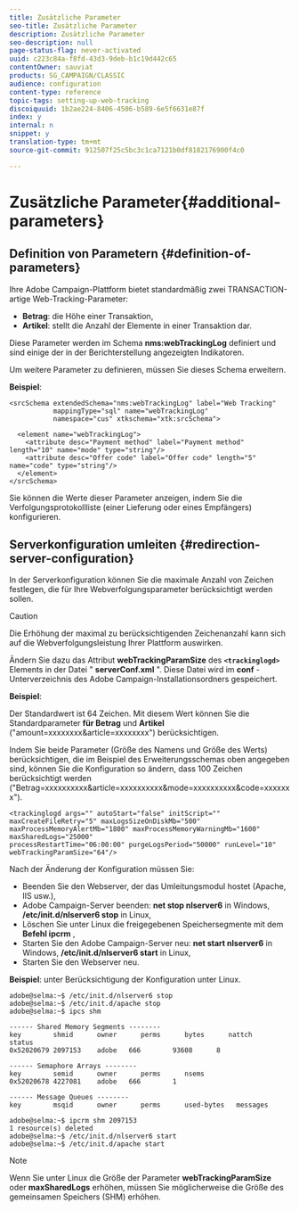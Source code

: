 ```yaml
---
title: Zusätzliche Parameter
seo-title: Zusätzliche Parameter
description: Zusätzliche Parameter
seo-description: null
page-status-flag: never-activated
uuid: c223c84a-f8fd-43d3-9deb-b1c19d442c65
contentOwner: sauviat
products: SG_CAMPAIGN/CLASSIC
audience: configuration
content-type: reference
topic-tags: setting-up-web-tracking
discoiquuid: 1b2ae224-8406-4506-b589-6e5f6631e87f
index: y
internal: n
snippet: y
translation-type: tm+mt
source-git-commit: 912507f25c5bc3c1ca7121b0df8182176900f4c0

---
```



# Zusätzliche Parameter{#additional-parameters}

## Definition von Parametern {#definition-of-parameters}

Ihre Adobe Campaign-Plattform bietet standardmäßig zwei TRANSACTION-artige Web-Tracking-Parameter:

* **Betrag**: die Höhe einer Transaktion,
* **Artikel**: stellt die Anzahl der Elemente in einer Transaktion dar.

Diese Parameter werden im Schema **nms:webTrackingLog** definiert und sind einige der in der Berichterstellung angezeigten Indikatoren.

Um weitere Parameter zu definieren, müssen Sie dieses Schema erweitern.

**Beispiel**:

```
<srcSchema extendedSchema="nms:webTrackingLog" label="Web Tracking"
           mappingType="sql" name="webTrackingLog" 
           namespace="cus" xtkschema="xtk:srcSchema">

  <element name="webTrackingLog">
    <attribute desc="Payment method" label="Payment method" length="10" name="mode" type="string"/>
    <attribute desc="Offer code" label="Offer code" length="5" name="code" type="string"/>
  </element>
</srcSchema>
```

Sie können die Werte dieser Parameter anzeigen, indem Sie die Verfolgungsprotokollliste (einer Lieferung oder eines Empfängers) konfigurieren.

## Serverkonfiguration umleiten {#redirection-server-configuration}

In der Serverkonfiguration können Sie die maximale Anzahl von Zeichen festlegen, die für Ihre Webverfolgungsparameter berücksichtigt werden sollen.

>[!CAUTION]
>
>Die Erhöhung der maximal zu berücksichtigenden Zeichenanzahl kann sich auf die Webverfolgungsleistung Ihrer Plattform auswirken.

Ändern Sie dazu das Attribut **webTrackingParamSize** des **`<trackinglogd>`** Elements in der Datei &quot; **serverConf.xml** &quot;. Diese Datei wird im **conf** -Unterverzeichnis des Adobe Campaign-Installationsordners gespeichert.

**Beispiel**:

Der Standardwert ist 64 Zeichen. Mit diesem Wert können Sie die Standardparameter **für Betrag** und **Artikel** (&quot;amount=xxxxxxxx&amp;article=xxxxxxxx&quot;) berücksichtigen.

Indem Sie beide Parameter (Größe des Namens und Größe des Werts) berücksichtigen, die im Beispiel des Erweiterungsschemas oben angegeben sind, können Sie die Konfiguration so ändern, dass 100 Zeichen berücksichtigt werden (&quot;Betrag=xxxxxxxxxx&amp;article=xxxxxxxxxx&amp;mode=xxxxxxxxxx&amp;code=xxxxxxx&quot;).

```
<trackinglogd args="" autoStart="false" initScript="" maxCreateFileRetry="5" maxLogsSizeOnDiskMb="500"
maxProcessMemoryAlertMb="1800" maxProcessMemoryWarningMb="1600" maxSharedLogs="25000"
processRestartTime="06:00:00" purgeLogsPeriod="50000" runLevel="10"
webTrackingParamSize="64"/>
```

Nach der Änderung der Konfiguration müssen Sie:

* Beenden Sie den Webserver, der das Umleitungsmodul hostet (Apache, IIS usw.),
* Adobe Campaign-Server beenden: **net stop nlserver6** in Windows, **/etc/init.d/nlserver6 stop** in Linux,
* Löschen Sie unter Linux die freigegebenen Speichersegmente mit dem **Befehl ipcrm** ,
* Starten Sie den Adobe Campaign-Server neu: **net start nlserver6** in Windows, **/etc/init.d/nlserver6 start** in Linux,
* Starten Sie den Webserver neu.

**Beispiel**: unter Berücksichtigung der Konfiguration unter Linux.

```
adobe@selma:~$ /etc/init.d/nlserver6 stop
adobe@selma:~$ /etc/init.d/apache stop
adobe@selma:~$ ipcs shm

------ Shared Memory Segments --------
key        shmid      owner      perms      bytes      nattch     status      
0x52020679 2097153    adobe   666        93608      8                       

------ Semaphore Arrays --------
key        semid      owner      perms      nsems     
0x52020678 4227081    adobe   666        1         

------ Message Queues --------
key        msqid      owner      perms      used-bytes   messages    

adobe@selma:~$ ipcrm shm 2097153                             
1 resource(s) deleted
adobe@selma:~$ /etc/init.d/nlserver6 start
adobe@selma:~$ /etc/init.d/apache start
```

>[!NOTE]
>
>Wenn Sie unter Linux die Größe der Parameter **webTrackingParamSize** oder **maxSharedLogs** erhöhen, müssen Sie möglicherweise die Größe des gemeinsamen Speichers (SHM) erhöhen.

